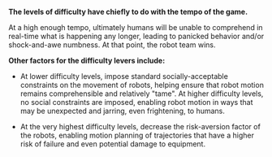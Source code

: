 **The levels of difficulty have chiefly to do with the tempo of the game.**

At a high enough tempo, ultimately humans will be unable to comprehend in
real-time what is happening any longer, leading to panicked behavior and/or
shock-and-awe numbness. At that point, the robot team wins.

**Other factors for the difficulty levers include:**

* At lower difficulty levels, impose standard socially-acceptable
  constraints on the movement of robots, helping ensure that robot motion
  remains comprehensible and relatively "tame". At higher difficulty levels,
  no social constraints are imposed, enabling robot motion in ways that may
  be unexpected and jarring, even frightening, to humans.

* At the very highest difficulty levels, decrease the risk-aversion factor
  of the robots, enabling motion planning of trajectories that have a higher
  risk of failure and even potential damage to equipment.
